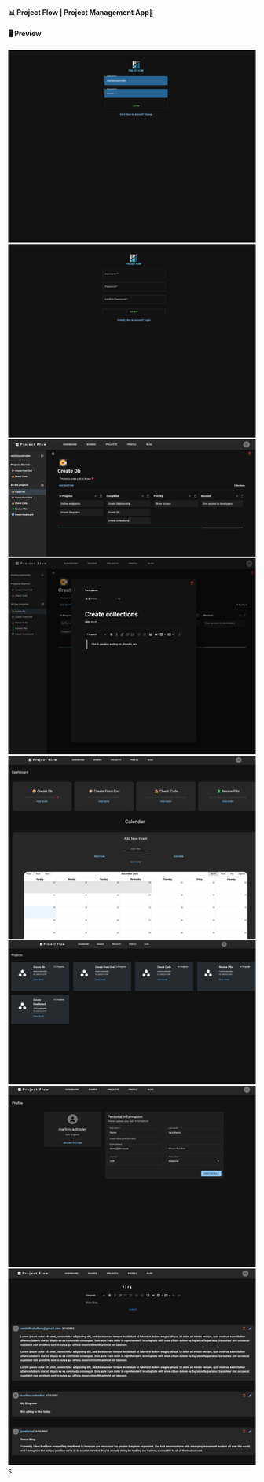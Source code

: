 #### 📊 Project Flow | Project Management App🚀

#### 🖥️ Preview

<img src='./client/public/assets/login.png'/>
<img src='./client/public/assets/signup.png'/>
<img src='./client/public/assets/boards.png'/>
<img src='./client/public/assets/tasks.png'/>
<img src='./client/public/assets/dashboard.png'/>
<img src='./client/public/assets/projects.png'/>
<img src='./client/public/assets/profile.png'/>
<img src='./client/public/assets/blog.png'/>
s
